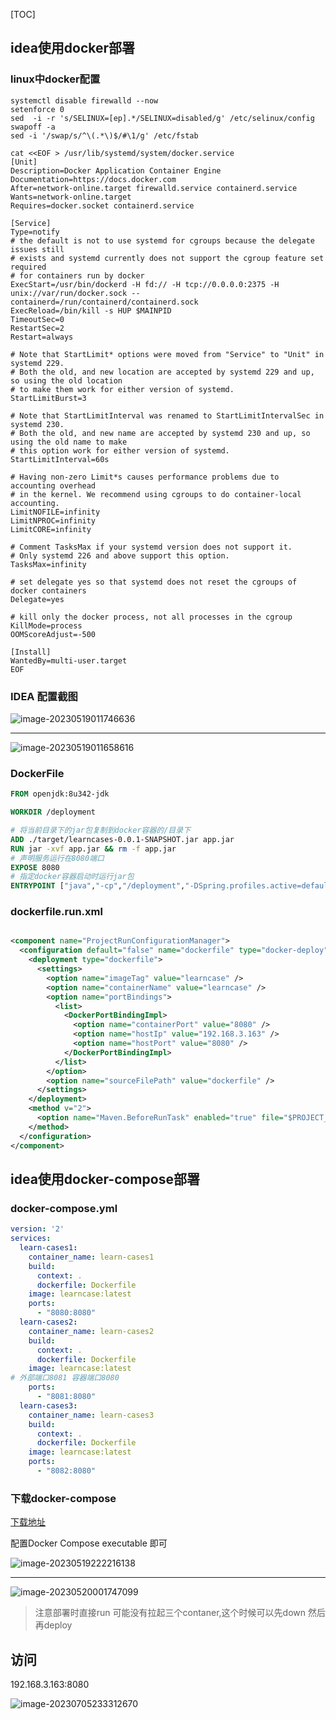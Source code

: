 [TOC]

## idea使用docker部署

### linux中docker配置

```shell
systemctl disable firewalld --now
setenforce 0
sed  -i -r 's/SELINUX=[ep].*/SELINUX=disabled/g' /etc/selinux/config
swapoff -a
sed -i '/swap/s/^\(.*\)$/#\1/g' /etc/fstab

cat <<EOF > /usr/lib/systemd/system/docker.service
[Unit]
Description=Docker Application Container Engine
Documentation=https://docs.docker.com
After=network-online.target firewalld.service containerd.service
Wants=network-online.target
Requires=docker.socket containerd.service

[Service]
Type=notify
# the default is not to use systemd for cgroups because the delegate issues still
# exists and systemd currently does not support the cgroup feature set required
# for containers run by docker
ExecStart=/usr/bin/dockerd -H fd:// -H tcp://0.0.0.0:2375 -H unix://var/run/docker.sock --containerd=/run/containerd/containerd.sock
ExecReload=/bin/kill -s HUP $MAINPID
TimeoutSec=0
RestartSec=2
Restart=always

# Note that StartLimit* options were moved from "Service" to "Unit" in systemd 229.
# Both the old, and new location are accepted by systemd 229 and up, so using the old location
# to make them work for either version of systemd.
StartLimitBurst=3

# Note that StartLimitInterval was renamed to StartLimitIntervalSec in systemd 230.
# Both the old, and new name are accepted by systemd 230 and up, so using the old name to make
# this option work for either version of systemd.
StartLimitInterval=60s

# Having non-zero Limit*s causes performance problems due to accounting overhead
# in the kernel. We recommend using cgroups to do container-local accounting.
LimitNOFILE=infinity
LimitNPROC=infinity
LimitCORE=infinity

# Comment TasksMax if your systemd version does not support it.
# Only systemd 226 and above support this option.
TasksMax=infinity

# set delegate yes so that systemd does not reset the cgroups of docker containers
Delegate=yes

# kill only the docker process, not all processes in the cgroup
KillMode=process
OOMScoreAdjust=-500

[Install]
WantedBy=multi-user.target
EOF
```



### IDEA 配置截图

![image-20230519011746636](https://gitee.com/jack541/repo-for-pic-go/raw/master/img/image-20230519011746636.png)



---

![image-20230519011658616](https://gitee.com/jack541/repo-for-pic-go/raw/master/img/image-20230519011658616.png)

### DockerFile

```dockerfile
FROM openjdk:8u342-jdk

WORKDIR /deployment

# 将当前目录下的jar包复制到docker容器的/目录下
ADD ./target/learncases-0.0.1-SNAPSHOT.jar app.jar
RUN jar -xvf app.jar && rm -f app.jar
# 声明服务运行在8080端口
EXPOSE 8080
# 指定docker容器启动时运行jar包
ENTRYPOINT ["java","-cp","/deployment","-DSpring.profiles.active=default","org.springframework.boot.loader.JarLauncher"]

```

### dockerfile.run.xml

```xml

<component name="ProjectRunConfigurationManager">
  <configuration default="false" name="dockerfile" type="docker-deploy" factoryName="dockerfile" editBeforeRun="true" singleton="false" server-name="Docker">
    <deployment type="dockerfile">
      <settings>
        <option name="imageTag" value="learncase" />
        <option name="containerName" value="learncase" />
        <option name="portBindings">
          <list>
            <DockerPortBindingImpl>
              <option name="containerPort" value="8080" />
              <option name="hostIp" value="192.168.3.163" />
              <option name="hostPort" value="8080" />
            </DockerPortBindingImpl>
          </list>
        </option>
        <option name="sourceFilePath" value="dockerfile" />
      </settings>
    </deployment>
    <method v="2">
      <option name="Maven.BeforeRunTask" enabled="true" file="$PROJECT_DIR$/pom.xml" goal="clean package" />
    </method>
  </configuration>
</component>
```

## idea使用docker-compose部署

### docker-compose.yml

```yml
version: '2'
services:
  learn-cases1:
    container_name: learn-cases1
    build:
      context: .
      dockerfile: Dockerfile
    image: learncase:latest
    ports:
      - "8080:8080"
  learn-cases2:
    container_name: learn-cases2
    build:
      context: .
      dockerfile: Dockerfile
    image: learncase:latest
# 外部端口8081 容器端口8080
    ports:
      - "8081:8080"
  learn-cases3:
    container_name: learn-cases3
    build:
      context: .
      dockerfile: Dockerfile
    image: learncase:latest
    ports:
      - "8082:8080"

```

### 下载docker-compose

[下载地址](https://github.com/docker/compose/releases)

配置Docker Compose executable 即可

![image-20230519222216138](https://gitee.com/jack541/repo-for-pic-go/raw/master/img/image-20230519222216138.png)



---

![image-20230520001747099](https://gitee.com/jack541/repo-for-pic-go/raw/master/img/image-20230520001747099.png)

> 注意部署时直接run 可能没有拉起三个contaner,这个时候可以先down 然后再deploy



## 访问

192.168.3.163:8080

![image-20230705233312670](https://gitee.com/jack541/repo-for-pic-go/raw/master/img/image-20230705233312670.png)

